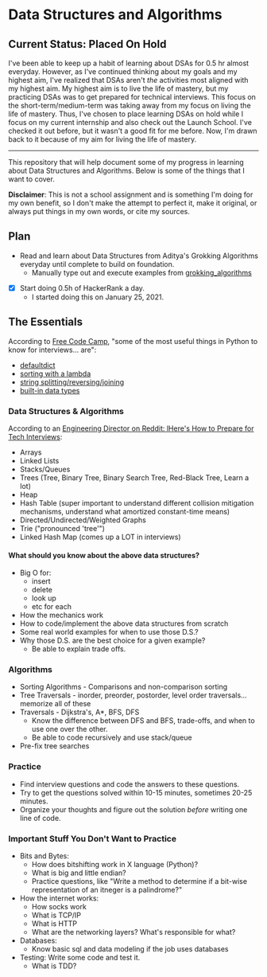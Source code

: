 # Data Structures and Algorithms

## Current Status: Placed On Hold

I've been able to keep up a habit of learning about DSAs for 0.5 hr almost everyday. However, as I've continued thinking about my goals and my highest aim, I've realized that DSAs aren't _the_ activities most aligned with my highest aim. My highest aim is to live the life of mastery, but my practicing DSAs was to get prepared for technical interviews. This focus on the short-term/medium-term was taking away from my focus on living the life of mastery. Thus, I've chosen to place learning DSAs on hold while I focus on my current internship and also check out the Launch School. I've checked it out before, but it wasn't a good fit for me before. Now, I'm drawn back to it because of my aim for living the life of mastery. 

----

This repository that will help document some of my progress in learning about Data Structures and Algorithms. Below is some of the things that I want to cover. 

**Disclaimer**: This is not a school assignment and is something I'm doing for my own benefit, so I don't make the attempt to perfect it, make it original, or always put things in my own words, or cite my sources. 

## Plan 
- Read and learn about Data Structures from Aditya's Grokking Algorithms everyday until complete to build on foundation.
  - Manually type out and execute examples from [grokking_algorithms](https://github.com/egonschiele/grokking_algorithms)
- [x] Start doing 0.5h of HackerRank a day. 
  - I started doing this on January 25, 2021. 

## The Essentials

According to [Free Code Camp](https://www.freecodecamp.org/news/landing-a-software-engineering-internship-66e0d541539a/), "some of the most useful things in Python to know for interviews... are":
- [defaultdict](https://docs.python.org/3/library/collections.html#collections.defaultdict)
- [sorting with a lambda](https://stackoverflow.com/questions/3766633/how-to-sort-with-lambda-in-python)
- [string splitting/reversing/joining](https://www.guru99.com/learning-python-strings-replace-join-split-reverse.html)
- [built-in data types](https://python.swaroopch.com/data_structures.html)

### Data Structures & Algorithms 
According to an [Engineering Director on Reddit: lHere's How to Prepare for Tech Interviews](https://www.reddit.com/r/cscareerquestions/comments/1jov24/heres_how_to_prepare_for_tech_interviews/):
- Arrays
- Linked Lists
- Stacks/Queues
- Trees (Tree, Binary Tree, Binary Search Tree, Red-Black Tree, Learn a lot)
- Heap
- Hash Table (super important to understand different collision mitigation mechanisms, understand what amortized constant-time means)
- Directed/Undirected/Weighted Graphs
- Trie ("pronounced 'tree'")
- Linked Hash Map (comes up a LOT in interviews)

#### What should you know about the above data structures?
- Big O for:
  - insert
  - delete
  - look up
  - etc for each
- How the mechanics work 
- How to code/implement the above data structures from scratch
- Some real world examples for when to use those D.S.?
- Why those D.S. are the best choice for a given example? 
  - Be able to explain trade offs. 

### Algorithms 
- Sorting Algorithms - Comparisons and non-comparison sorting
- Tree Traversals - inorder, preorder, postorder, level order traversals... memorize all of these
- Traversals - Dijkstra's, A*, BFS, DFS
  - Know the difference between DFS and BFS, trade-offs, and when to use one over  the other. 
  - Be able to code recursively and use stack/queue
- Pre-fix tree searches

### Practice
- Find interview questions and code the answers to these questions. 
- Try to get the questions solved within 10-15 minutes, sometimes 20-25 minutes. 
- Organize your thoughts and figure out the solution _before_ writing one line of code. 

### Important Stuff You Don't Want to Practice
- Bits and Bytes: 
  - How does bitshifting work in X language (Python)?
  - What is big and little endian? 
  - Practice questions, like "Write a method to determine if a bit-wise representation of an itneger is a palindrome?"
- How the internet works:
  - How socks work
  - What is TCP/IP
  - What is HTTP 
  - What are the networking layers? What's responsible for what?
- Databases:
  - Know basic sql and data modeling if the job uses databases
- Testing: Write some code and test it.
  - What is TDD? 

